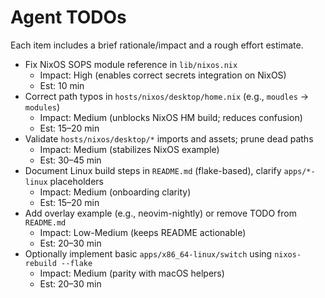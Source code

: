 # Agent TODOs

Each item includes a brief rationale/impact and a rough effort estimate.

- Fix NixOS SOPS module reference in `lib/nixos.nix`
  - Impact: High (enables correct secrets integration on NixOS)
  - Est: 10 min
- Correct path typos in `hosts/nixos/desktop/home.nix` (e.g., `moudles` -> `modules`)
  - Impact: Medium (unblocks NixOS HM build; reduces confusion)
  - Est: 15–20 min
- Validate `hosts/nixos/desktop/*` imports and assets; prune dead paths
  - Impact: Medium (stabilizes NixOS example)
  - Est: 30–45 min
- Document Linux build steps in `README.md` (flake-based), clarify `apps/*-linux` placeholders
  - Impact: Medium (onboarding clarity)
  - Est: 15–20 min
- Add overlay example (e.g., neovim-nightly) or remove TODO from `README.md`
  - Impact: Low-Medium (keeps README actionable)
  - Est: 20–30 min
- Optionally implement basic `apps/x86_64-linux/switch` using `nixos-rebuild --flake`
  - Impact: Medium (parity with macOS helpers)
  - Est: 20–30 min
